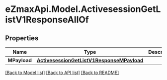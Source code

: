 
# eZmaxApi.Model.ActivesessionGetListV1ResponseAllOf

## Properties

Name | Type | Description | Notes
------------ | ------------- | ------------- | -------------
**MPayload** | [**ActivesessionGetListV1ResponseMPayload**](ActivesessionGetListV1ResponseMPayload.md) |  | 

[[Back to Model list]](../README.md#documentation-for-models)
[[Back to API list]](../README.md#documentation-for-api-endpoints)
[[Back to README]](../README.md)

